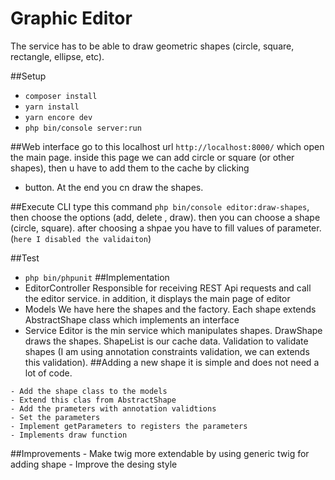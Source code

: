 # Graphic Editor

 The service has to be able to draw geometric shapes (circle, square, rectangle, ellipse, etc). 
 
 ##Setup
 - `composer install`
 - `yarn install`
 - `yarn encore dev`
 - `php bin/console server:run`
 
 ##Web interface
go to this localhost url `http://localhost:8000/` which open the main page.
inside this page we can add circle or square (or other shapes), then u have to add them to the cache by clicking
+ button. At the end you cn draw the shapes.

 ##Execute CLI
 type this command  `php bin/console editor:draw-shapes`, then choose the options (add, delete , draw).
then you can choose a shape (circle, square). after choosing a shpae you have to fill values of parameter.
 (`here I disabled the validaiton`)
 
 ##Test
 - `php bin/phpunit`
 ##Implementation
 - EditorController
 Responsible for receiving REST Api requests and call the editor service. 
 in addition, it displays the main page of editor
  - Models
   We have here the shapes and the factory. Each shape extends AbstractShape class which implements an interface
   - Service
   Editor is the min service which manipulates shapes.
   DrawShape draws the shapes.
   ShapeList is our cache data.
   Validation to validate shapes (I am using annotation constraints validation, we can extends this validation).
##Adding a new shape
it is simple and does not need a lot of code.

    - Add the shape class to the models
    - Extend this clas from AbstractShape
    - Add the prameters with annotation validtions
    - Set the parameters
    - Implement getParameters to registers the parameters
    - Implements draw function
##Improvements
    - Make twig more extendable by using generic twig for adding shape
    - Improve the desing style
    

   
   
   
 
 